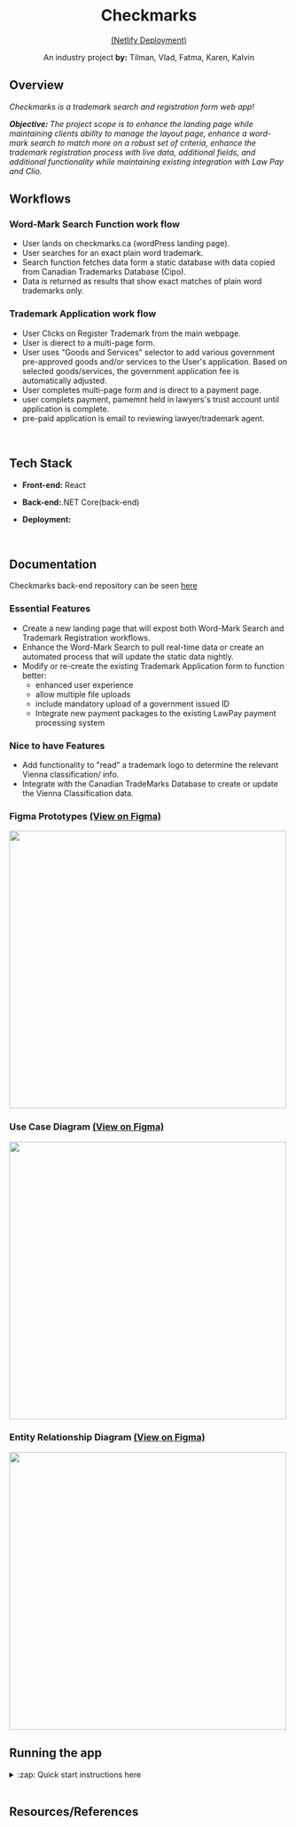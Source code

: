 <div align='center'>

# Checkmarks

[(Netlify Deployment)](https://gracious-jepsen-1b653c.netlify.app)

An industry project <strong>by:</strong> Tilman, Vlad, Fatma, Karen, Kalvin

<!-- <strong>Live Link: </strong> here  -->

</div>

## Overview

<i>Checkmarks is a trademark search and registration form web app! </i>

<i><strong>Objective: </strong> The project scope is to enhance the landing page while maintaining clients ability to manage the layout page, enhance a word-mark search to match more on a robust set of criteria, enhance the trademark registration process with live data, additional fields, and additional functionality while maintaining existing integration with Law Pay and Clio. </i>
</br>

## Workflows

### Word-Mark Search Function work flow

-   User lands on checkmarks.ca (wordPress landing page).
-   User searches for an exact plain word trademark.
-   Search function fetches data form a static database with data copied from Canadian Trademarks Database (Cipo).
-   Data is returned as results that show exact matches of plain word trademarks only.

### Trademark Application work flow

-   User Clicks on Register Trademark from the main webpage.
-   User is dierect to a multi-page form.
-   User uses "Goods and Services" selector to add various government pre-approved goods and/or services to the User's application. Based on selected goods/services, the government application fee is automatically adjusted.
-   User completes multi-page form and is direct to a payment page.
-   user complets payment, pamemnt held in lawyers's trust account until application is complete.
-   pre-paid application is email to reviewing lawyer/trademark agent.

 </br>

## Tech Stack

-   <strong>Front-end:</strong> React
-   <strong>Back-end:</strong>.NET Core(back-end)
-   <strong>Deployment: </strong>

    </br>

## Documentation

Checkmarks back-end repository can be seen [here](https://github.com/BCIT-SSD-2020-21/industry-project-checkmarks_backend)

### Essential Features

-   Create a new landing page that will expost both Word-Mark Search and Trademark Registration workflows.
-   Enhance the Word-Mark Search to pull real-time data or create an automated process that will update the static data nightly.
-   Modify or re-create the existing Trademark Application form to function better:
    -   enhanced user experience
    -   allow multiple file uploads
    -   include mandatory upload of a government issued ID
    -   Integrate new payment packages to the existing LawPay payment processing system

### Nice to have Features

-   Add functionality to "read" a trademark logo to determine the relevant Vienna classification/ info.
-   Integrate with the Canadian TradeMarks Database to create or update the Vienna Classification data.

### Figma Prototypes [(View on Figma)]("https://www.figma.com/file/7NR2yH2BINwQlmqxNspD1f/Checkmarks_Prototype?node-id=0%3A1")

<img src="https://i.imgur.com/N11dFZC.jpg" width="500px"/>

### Use Case Diagram [(View on Figma)](https://www.figma.com/file/RH0Ymf55Rw6M7UCZY7ly33/Checkmarks_UseCaseDiagram?node-id=0%3A1)

<img src="https://i.imgur.com/OsEGEQ9.jpg" width="500px"/>

### Entity Relationship Diagram [(View on Figma)](https://www.figma.com/file/TtxwukepFAnA06lk5HaXL4/Untitled?node-id=0%3A1)

<img src="https://i.imgur.com/cZuLNdm.jpg" width="500px"/>

</br>

## Running the app

<details>
<summary>:zap: Quick start instructions here</summary>

-   clone this repo
-   `npm i`
-   `npm start`
-   `add a .env file to the root folder`
-   `add the following variables: `

```
REACT_APP_BASE_URL=https://checkmarkswebapi.azurewebsites.net/
REACT_APP_CIPO_BASE_URL=https://cipo-gsm-ised-isde-apicast-production.api.canada.ca/v1/
```

</details>

</br>

## Resources/References

</br>
